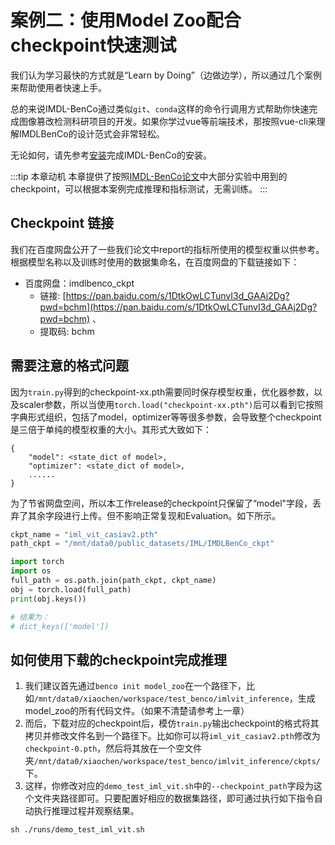 # 案例二：使用Model Zoo配合checkpoint快速测试

我们认为学习最快的方式就是“Learn by Doing”（边做边学），所以通过几个案例来帮助使用者快速上手。

总的来说IMDL-BenCo通过类似`git`、`conda`这样的命令行调用方式帮助你快速完成图像篡改检测科研项目的开发。如果你学过vue等前端技术，那按照vue-cli来理解IMDLBenCo的设计范式会非常轻松。

无论如何，请先参考[安装](./install.md)完成IMDL-BenCo的安装。

:::tip 本章动机
本章提供了按照[IMDL-BenCo论文](https://proceedings.neurips.cc/paper_files/paper/2024/hash/f280a398c243b5fdaa09f57ece880fc9-Abstract-Datasets_and_Benchmarks_Track.html)中大部分实验中用到的checkpoint，可以根据本案例完成推理和指标测试，无需训练。
:::

## Checkpoint 链接
我们在百度网盘公开了一些我们论文中report的指标所使用的模型权重以供参考。根据模型名称以及训练时使用的数据集命名，在百度网盘的下载链接如下：

- 百度网盘：imdlbenco_ckpt
  - 链接: [https://pan.baidu.com/s/1DtkOwLCTunvI3d_GAAj2Dg?pwd=bchm](https://pan.baidu.com/s/1DtkOwLCTunvI3d_GAAj2Dg?pwd=bchm) 、
  - 提取码: bchm

## 需要注意的格式问题
因为`train.py`得到的checkpoint-xx.pth需要同时保存模型权重，优化器参数，以及scaler参数，所以当使用`torch.load("checkpoint-xx.pth")`后可以看到它按照字典形式组织，包括了model，optimizer等等很多参数，会导致整个checkpoint是三倍于单纯的模型权重的大小。其形式大致如下：

```
{
    "model": <state_dict of model>,
    "optimizer": <state_dict of model>,
    ......
}
```

为了节省网盘空间，所以本工作release的checkpoint只保留了“model"字段，丢弃了其余字段进行上传。但不影响正常复现和Evaluation。如下所示。
```python
ckpt_name = "iml_vit_casiav2.pth"
path_ckpt = "/mnt/data0/public_datasets/IML/IMDLBenCo_ckpt"

import torch
import os
full_path = os.path.join(path_ckpt, ckpt_name)
obj = torch.load(full_path)
print(obj.keys())

# 结果为：
# dict_keys(['model'])
```
## 如何使用下载的checkpoint完成推理
1. 我们建议首先通过`benco init model_zoo`在一个路径下，比如`/mnt/data0/xiaochen/workspace/test_benco/imlvit_inference`，生成model_zoo的所有代码文件。（如果不清楚请参考上一章）
2. 而后，下载对应的checkpoint后，模仿`train.py`输出checkpoint的格式将其拷贝并修改文件名到一个路径下。比如你可以将`iml_vit_casiav2.pth`修改为`checkpoint-0.pth`，然后将其放在一个空文件夹`/mnt/data0/xiaochen/workspace/test_benco/imlvit_inference/ckpts/`下。
3. 这样，你修改对应的`demo_test_iml_vit.sh`中的`--checkpoint_path`字段为这个文件夹路径即可。只要配置好相应的数据集路径，即可通过执行如下指令自动执行推理过程并观察结果。
```shell
sh ./runs/demo_test_iml_vit.sh
```